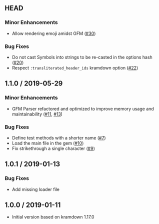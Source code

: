## HEAD

### Minor Enhancements

* Allow rendering emoji amidst GFM ([#30](https://github.com/kramdown/parser-gfm/pull/30))

### Bug Fixes

* Do not cast Symbols into strings to be re-casted in the options hash ([#20](https://github.com/kramdown/parser-gfm/pull/20))
* Respect `:transliterated_header_ids` kramdown option ([#22](https://github.com/kramdown/parser-gfm/pull/22))


## 1.1.0 / 2019-05-29

### Minor Enhancements

* GFM Parser refactored and optimized to improve memory usage and maintainability
  ([#11](https://github.com/kramdown/parser-gfm/pull/11), [#13](https://github.com/kramdown/parser-gfm/pull/13))

### Bug Fixes

* Define test methods with a shorter name ([#7](https://github.com/kramdown/parser-gfm/pull/7))
* Load the main file in the gem ([#10](https://github.com/kramdown/parser-gfm/pull/10))
* Fix strikethrough a single character ([#9](https://github.com/kramdown/parser-gfm/pull/9))


## 1.0.1 / 2019-01-13

### Bug Fixes

* Add missing loader file


## 1.0.0 / 2019-01-11

* Initial version based on kramdown 1.17.0
